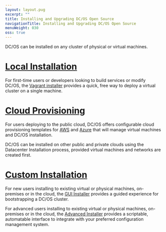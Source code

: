 ```yaml
---
layout: layout.pug
excerpt: ""
title: Installing and Upgrading DC/OS Open Source
navigationTitle: Installing and Upgrading DC/OS Open Source
menuWeight: 030
oss: true
---
```

DC/OS can be installed on any cluster of physical or virtual machines.

# [Local Installation](/1.10/installing/oss/local/)

For first-time users or developers looking to build services or modify DC/OS, the [Vagrant installer](/1.10/installing/oss/local/) provides a quick, free way to deploy a virtual cluster on a single machine.

# [Cloud Provisioning](/1.10/installing/oss/cloud/)

For users deploying to the public cloud, DC/OS offers configurable cloud provisioning templates for [AWS](/1.10/installing/oss/cloud/aws/) and [Azure](/1.10/installing/oss/cloud/azure/) that will manage virtual machines and DC/OS installation.

DC/OS can be installed on other public and private clouds using the Datacenter Installation process, provided virtual machines and networks are created first.

# [Custom Installation](/1.10/installing/oss/custom/)

For new users installing to existing virtual or physical machines, on-premises or in the cloud, the [GUI Installer](/1.10/installing/oss/custom/gui/) provides a guided experience for bootstrapping a DC/OS cluster.

For advanced users installing to existing virtual or physical machines, on-premises or in the cloud, the [Advanced Installer](/1.10/installing/oss/custom/advanced/) provides a scriptable, automatable interface to integrate with your preferred configuration management system.